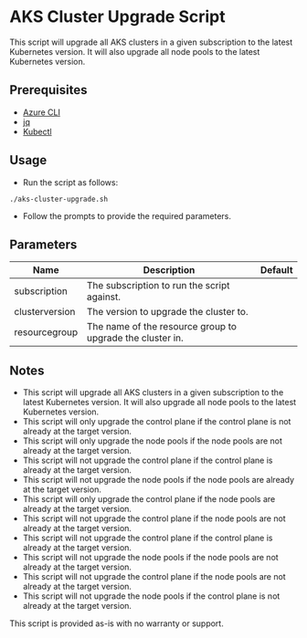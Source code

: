 # AKS Cluster Upgrade Script

This script will upgrade all AKS clusters in a given subscription to the latest Kubernetes version. It will also upgrade all node pools to the latest Kubernetes version.

## Prerequisites

- [Azure CLI](https://docs.microsoft.com/en-us/cli/azure/install-azure-cli?view=azure-cli-latest)
- [jq](https://stedolan.github.io/jq/download/)
- [Kubectl](https://kubernetes.io/docs/tasks/tools/install-kubectl/)

## Usage

- Run the script as follows:

```
./aks-cluster-upgrade.sh
```

- Follow the prompts to provide the required parameters.

## Parameters

| Name | Description | Default |
| ---- | ----------- | ------- |
| subscription | The subscription to run the script against. | |
| clusterversion | The version to upgrade the cluster to. | |
| resourcegroup | The name of the resource group to upgrade the cluster in. | |

## Notes

- This script will upgrade all AKS clusters in a given subscription to the latest Kubernetes version. It will also upgrade all node pools to the latest Kubernetes version.
- This script will only upgrade the control plane if the control plane is not already at the target version.
- This script will only upgrade the node pools if the node pools are not already at the target version.
- This script will not upgrade the control plane if the control plane is already at the target version.
- This script will not upgrade the node pools if the node pools are already at the target version.
- This script will only upgrade the control plane if the node pools are already at the target version.
- This script will not upgrade the control plane if the node pools are not already at the target version.
- This script will not upgrade the control plane if the control plane is already at the target version.
- This script will not upgrade the node pools if the node pools are not already at the target version.
- This script will not upgrade the control plane if the node pools are not already at the target version.
- This script will not upgrade the node pools if the control plane is not already at the target version.

This script is provided as-is with no warranty or support. 


